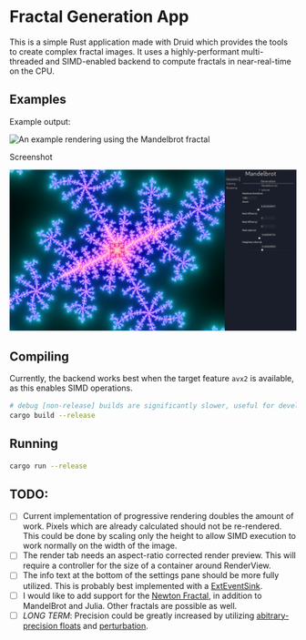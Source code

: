 # Fractal Generation App

This is a simple Rust application made with Druid which provides the tools to create complex fractal images. It uses a highly-performant multi-threaded and SIMD-enabled backend to compute fractals in near-real-time on the CPU.

## Examples

Example output:

![An example rendering using the Mandelbrot fractal](assets/mandel_example.jpg)

Screenshot

![An example of the program UI](assets/ui_example.jpg)

## Compiling

Currently, the backend works best when the target feature `avx2` is available, as this enables SIMD operations.

```sh
# debug [non-release] builds are significantly slower, useful for development only
cargo build --release
```

## Running

```sh
cargo run --release
```

## TODO:

- [ ] Current implementation of progressive rendering doubles the amount of work. Pixels which are already calculated should not be re-rendered. This could be done by scaling only the height to allow SIMD execution to work normally on the width of the image.
- [ ] The render tab needs an aspect-ratio corrected render preview. This will require a controller for the size of a container around RenderView.
- [ ] The info text at the bottom of the settings pane should be more fully utilized. This is probably best implemented with a [ExtEventSink](https://docs.rs/druid/0.7.0/druid/struct.ExtEventSink.html).
- [ ] I would like to add support for the [Newton Fractal](https://en.wikipedia.org/wiki/Newton_fractal), in addition to MandelBrot and Julia. Other fractals are possible as well.
- [ ] _LONG TERM_: Precision could be greatly increased by utilizing [abitrary-precision floats](https://docs.rs/gmp-mpfr-sys/latest/gmp_mpfr_sys/) and [perturbation](https://en.wikipedia.org/wiki/Plotting_algorithms_for_the_Mandelbrot_set#Perturbation_theory_and_series_approximation).
